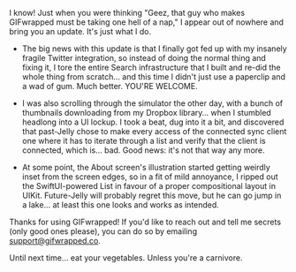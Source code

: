 I know! Just when you were thinking "Geez, that guy who makes GIFwrapped must be taking one hell of a nap," I appear out of nowhere and bring you an update. It's just what I do.

- The big news with this update is that I finally got fed up with my insanely fragile Twitter integration, so instead of doing the normal thing and fixing it, I tore the entire Search infrastructure that I built and re-did the whole thing from scratch… and this time I didn't just use a paperclip and a wad of gum. Much better. YOU'RE WELCOME.

- I was also scrolling through the simulator the other day, with a bunch of thumbnails downloading from my Dropbox library… when I stumbled headlong into a UI lockup. I took a beat, dug into it a bit, and discovered that past-Jelly chose to make every access of the connected sync client one where it has to iterate through a list and verify that the client is connected, which is… bad. Good news: it's not that way any more.

- At some point, the About screen's illustration started getting weirdly inset from the screen edges, so in a fit of mild annoyance, I ripped out the SwiftUI-powered List in favour  of a proper compositional layout in UIKit. Future-Jelly will probably regret this move, but he can go jump in a lake… at least this one looks and works as intended.

Thanks for using GIFwrapped! If you'd like to reach out and tell me secrets (only good ones please), you can do so by emailing support@gifwrapped.co.

Until next time… eat your vegetables. Unless you're a carnivore.